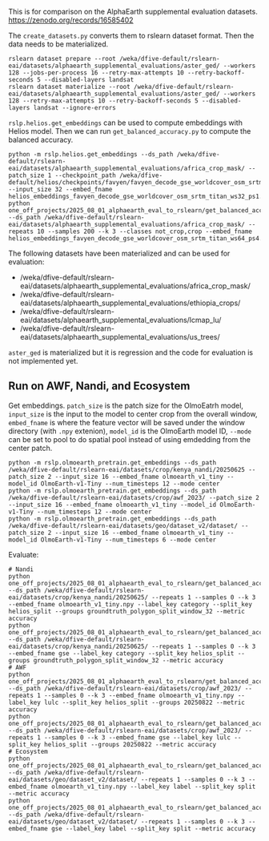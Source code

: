 This is for comparison on the AlphaEarth supplemental evaluation datasets.
https://zenodo.org/records/16585402

The `create_datasets.py` converts them to rslearn dataset format. Then the data needs
to be materialized.

```
rslearn dataset prepare --root /weka/dfive-default/rslearn-eai/datasets/alphaearth_supplemental_evaluations/aster_ged/ --workers 128 --jobs-per-process 16 --retry-max-attempts 10 --retry-backoff-seconds 5 --disabled-layers landsat
rslearn dataset materialize --root /weka/dfive-default/rslearn-eai/datasets/alphaearth_supplemental_evaluations/aster_ged/ --workers 128 --retry-max-attempts 10 --retry-backoff-seconds 5 --disabled-layers landsat --ignore-errors
```

`rslp.helios.get_embeddings` can be used to compute embeddings with Helios model. Then
we can run `get_balanced_accuracy.py` to compute the balanced accuracy.

```
python -m rslp.helios.get_embeddings --ds_path /weka/dfive-default/rslearn-eai/datasets/alphaearth_supplemental_evaluations/africa_crop_mask/ --patch_size 1 --checkpoint_path /weka/dfive-default/helios/checkpoints/favyen/favyen_decode_gse_worldcover_osm_srtm_titan/step370000 --input_size 32 --embed_fname helios_embeddings_favyen_decode_gse_worldcover_osm_srtm_titan_ws32_ps1.npy
python one_off_projects/2025_08_01_alphaearth_eval_to_rslearn/get_balanced_accuracy.py --ds_path /weka/dfive-default/rslearn-eai/datasets/alphaearth_supplemental_evaluations/africa_crop_mask/ --repeats 10 --samples 200 --k 3 --classes not_crop,crop --embed_fname helios_embeddings_favyen_decode_gse_worldcover_osm_srtm_titan_ws64_ps4.npy
```

The following datasets have been materialized and can be used for evaluation:

- /weka/dfive-default/rslearn-eai/datasets/alphaearth_supplemental_evaluations/africa_crop_mask/
- /weka/dfive-default/rslearn-eai/datasets/alphaearth_supplemental_evaluations/ethiopia_crops/
- /weka/dfive-default/rslearn-eai/datasets/alphaearth_supplemental_evaluations/lcmap_lu/
- /weka/dfive-default/rslearn-eai/datasets/alphaearth_supplemental_evaluations/us_trees/

`aster_ged` is materialized but it is regression and the code for evaluation is not implemented yet.

## Run on AWF, Nandi, and Ecosystem

Get embeddings. `patch_size` is the patch size for the OlmoEatrh model, `input_size` is
the input to the model to center crop from the overall window, `embed_fname` is where
the feature vector will be saved under the window directory (with `.npy` extenion),
`model_id` is the OlmoEarth model ID, `--mode` can be set to pool to do spatial pool
instead of using emdedding from the center patch.

```
python -m rslp.olmoearth_pretrain.get_embeddings --ds_path /weka/dfive-default/rslearn-eai/datasets/crop/kenya_nandi/20250625 --patch_size 2 --input_size 16 --embed_fname olmoearth_v1_tiny --model_id OlmoEarth-v1-Tiny --num_timesteps 12 --mode center
python -m rslp.olmoearth_pretrain.get_embeddings --ds_path /weka/dfive-default/rslearn-eai/datasets/crop/awf_2023/ --patch_size 2 --input_size 16 --embed_fname olmoearth_v1_tiny --model_id OlmoEarth-v1-Tiny --num_timesteps 12 --mode center
python -m rslp.olmoearth_pretrain.get_embeddings --ds_path /weka/dfive-default/rslearn-eai/datasets/geo/dataset_v2/dataset/ --patch_size 2 --input_size 16 --embed_fname olmoearth_v1_tiny --model_id OlmoEarth-v1-Tiny --num_timesteps 6 --mode center
```

Evaluate:

```
# Nandi
python one_off_projects/2025_08_01_alphaearth_eval_to_rslearn/get_balanced_accuracy.py --ds_path /weka/dfive-default/rslearn-eai/datasets/crop/kenya_nandi/20250625/ --repeats 1 --samples 0 --k 3 --embed_fname olmoearth_v1_tiny.npy --label_key category --split_key helios_split --groups groundtruth_polygon_split_window_32 --metric accuracy
python one_off_projects/2025_08_01_alphaearth_eval_to_rslearn/get_balanced_accuracy.py --ds_path /weka/dfive-default/rslearn-eai/datasets/crop/kenya_nandi/20250625/ --repeats 1 --samples 0 --k 3 --embed_fname gse --label_key category --split_key helios_split --groups groundtruth_polygon_split_window_32 --metric accuracy
# AWF
python one_off_projects/2025_08_01_alphaearth_eval_to_rslearn/get_balanced_accuracy.py --ds_path /weka/dfive-default/rslearn-eai/datasets/crop/awf_2023/ --repeats 1 --samples 0 --k 3 --embed_fname olmoearth_v1_tiny.npy --label_key lulc --split_key helios_split --groups 20250822 --metric accuracy
python one_off_projects/2025_08_01_alphaearth_eval_to_rslearn/get_balanced_accuracy.py --ds_path /weka/dfive-default/rslearn-eai/datasets/crop/awf_2023/ --repeats 1 --samples 0 --k 3 --embed_fname gse --label_key lulc --split_key helios_split --groups 20250822 --metric accuracy
# Ecosystem
python one_off_projects/2025_08_01_alphaearth_eval_to_rslearn/get_balanced_accuracy.py --ds_path /weka/dfive-default/rslearn-eai/datasets/geo/dataset_v2/dataset/ --repeats 1 --samples 0 --k 3 --embed_fname olmoearth_v1_tiny.npy --label_key label --split_key split --metric accuracy
python one_off_projects/2025_08_01_alphaearth_eval_to_rslearn/get_balanced_accuracy.py --ds_path /weka/dfive-default/rslearn-eai/datasets/geo/dataset_v2/dataset/ --repeats 1 --samples 0 --k 3 --embed_fname gse --label_key label --split_key split --metric accuracy
```
